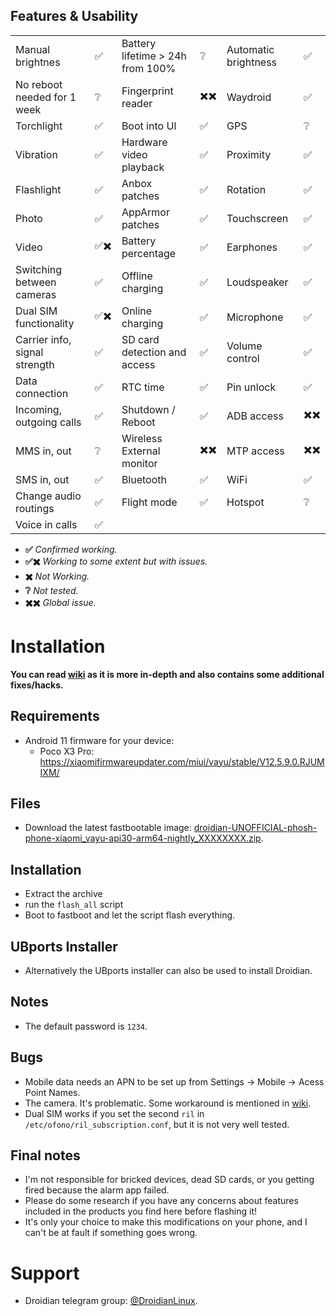 ## Features & Usability

|                               	|    	|                                  	|    	|                      	|   	|
|-------------------------------	|----	|----------------------------------	|----	|----------------------	|---	|
| Manual brightnes              	|  ✅ 	| Battery lifetime > 24h from 100% 	|  ❔ 	| Automatic brightness  |  ✅  |
| No reboot needed for 1 week     |  ❔	| Fingerprint reader  	            | ✖️✖️ | Waydroid		            |  ✅	|
| Torchlight                    	|  ✅	| Boot into UI                     	|  ✅ 	| GPS                 	| ❔  	|
| Vibration                     	|  ✅ 	| Hardware video playback          	|  ✅ 	| Proximity           	|  ✅ 	|
| Flashlight                    	|  ✅	| Anbox patches                    	|  ✅ 	| Rotation            	|  ✅ 	|
| Photo                         	|  ✅	| AppArmor patches                 	|  ✅ 	| Touchscreen          	|  ✅ 	|
| Video                         	|  ✅✖️	| Battery percentage               	|  ✅ 	| Earphones           	|  ✅	|
| Switching between cameras     	|  ✅	| Offline charging                 	|  ✅	| Loudspeaker          	|  ✅	|
| Dual SIM functionality        	| ✅✖️  	| Online charging                  	|  ✅ 	| Microphone          	|  ✅	|
| Carrier info, signal strength 	|  ✅ 	| SD card detection and access     	|  ✅ 	| Volume control       	|  ✅ 	|
| Data connection               	|  ✅ 	| RTC time                         	|  ✅ 	| Pin unlock           	|  ✅ 	|
| Incoming, outgoing calls      	|  ✅ 	| Shutdown / Reboot                	|  ✅ 	| ADB access          	|  ✖️✖️  	|
| MMS in, out                   	|  ❔ 	| Wireless External monitor        	|  ✖️✖️	| MTP access           	|  ✖️✖️  	|
| SMS in, out                    	|  ✅ 	| Bluetooth                        	|  ✅ 	| WiFi			|  ✅	|
| Change audio routings          	|  ✅	| Flight mode                      	|  ✅ 	| Hotspot		|  ❔	|
| Voice in calls                	|  ✅ 	|

- **✅** *Confirmed working.*
- **✅✖️** *Working to some extent but with issues.*
- **✖️** *Not Working.*
- **❔** *Not tested.*
- **✖️✖️** *Global issue.*

# Installation

**You can read [wiki](https://github.com/droidian-vayu/device-page/wiki) as it is more in-depth and also contains some additional fixes/hacks.**

## Requirements
- Android 11 firmware for your device:
  - Poco X3 Pro: https://xiaomifirmwareupdater.com/miui/vayu/stable/V12.5.9.0.RJUMIXM/

## Files
- Download the latest fastbootable image: [droidian-UNOFFICIAL-phosh-phone-xiaomi_vayu-api30-arm64-nightly_XXXXXXXX.zip](https://github.com/droidian-vayu/droidian-images/releases).

## Installation
* Extract the archive
* run the `flash_all` script
* Boot to fastboot and let the script flash everything.

## UBports Installer
- Alternatively the UBports installer can also be used to install Droidian.

## Notes
- The default password is `1234`.

## Bugs
- Mobile data needs an APN to be set up from Settings -> Mobile -> Acess Point Names.
- The camera. It's problematic. Some workaround is mentioned in [wiki](https://github.com/droidian-vayu/device-page/wiki).
- Dual SIM works if you set the second `ril` in `/etc/ofono/ril_subscription.conf`, but it is not very well tested.

## Final notes
- I'm not responsible for bricked devices, dead SD cards, or you getting fired because the alarm app failed.
- Please do some research if you have any concerns about features included in the products you find here before flashing it!
- It's only your choice to make this modifications on your phone, and I can't be at fault if something goes wrong.

# Support
- Droidian telegram group: [@DroidianLinux](https://t.me/DroidianLinux).
